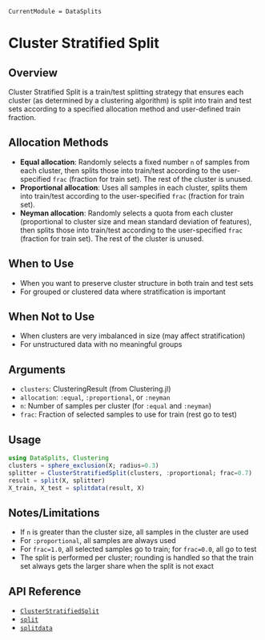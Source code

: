 ```@meta
CurrentModule = DataSplits
```

# Cluster Stratified Split

## Overview

Cluster Stratified Split is a train/test splitting strategy that ensures each cluster (as determined by a clustering algorithm) is split into train and test sets according to a specified allocation method and user-defined train fraction.

## Allocation Methods

- **Equal allocation**: Randomly selects a fixed number `n` of samples from each cluster, then splits those into train/test according to the user-specified `frac` (fraction for train set). The rest of the cluster is unused.
- **Proportional allocation**: Uses all samples in each cluster, splits them into train/test according to the user-specified `frac` (fraction for train set).
- **Neyman allocation**: Randomly selects a quota from each cluster (proportional to cluster size and mean standard deviation of features), then splits those into train/test according to the user-specified `frac` (fraction for train set). The rest of the cluster is unused.

## When to Use

- When you want to preserve cluster structure in both train and test sets
- For grouped or clustered data where stratification is important

## When Not to Use

- When clusters are very imbalanced in size (may affect stratification)
- For unstructured data with no meaningful groups

## Arguments

- `clusters`: ClusteringResult (from Clustering.jl)
- `allocation`: `:equal`, `:proportional`, or `:neyman`
- `n`: Number of samples per cluster (for `:equal` and `:neyman`)
- `frac`: Fraction of selected samples to use for train (rest go to test)

## Usage

```julia
using DataSplits, Clustering
clusters = sphere_exclusion(X; radius=0.3)
splitter = ClusterStratifiedSplit(clusters, :proportional; frac=0.7)
result = split(X, splitter)
X_train, X_test = splitdata(result, X)
```

## Notes/Limitations

- If `n` is greater than the cluster size, all samples in the cluster are used
- For `:proportional`, all samples are always used
- For `frac=1.0`, all selected samples go to train; for `frac=0.0`, all go to test
- The split is performed per cluster; rounding is handled so that the train set always gets the larger share when the split is not exact

## API Reference

- [`ClusterStratifiedSplit`](@ref)
- [`split`](@ref)
- [`splitdata`](@ref)
